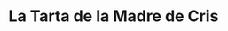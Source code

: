---
title: "La Tarta de la Madre de Cris"
url: /malaga/la-tarta-de-la-madre-de-cris/
shop: pastelería
---
